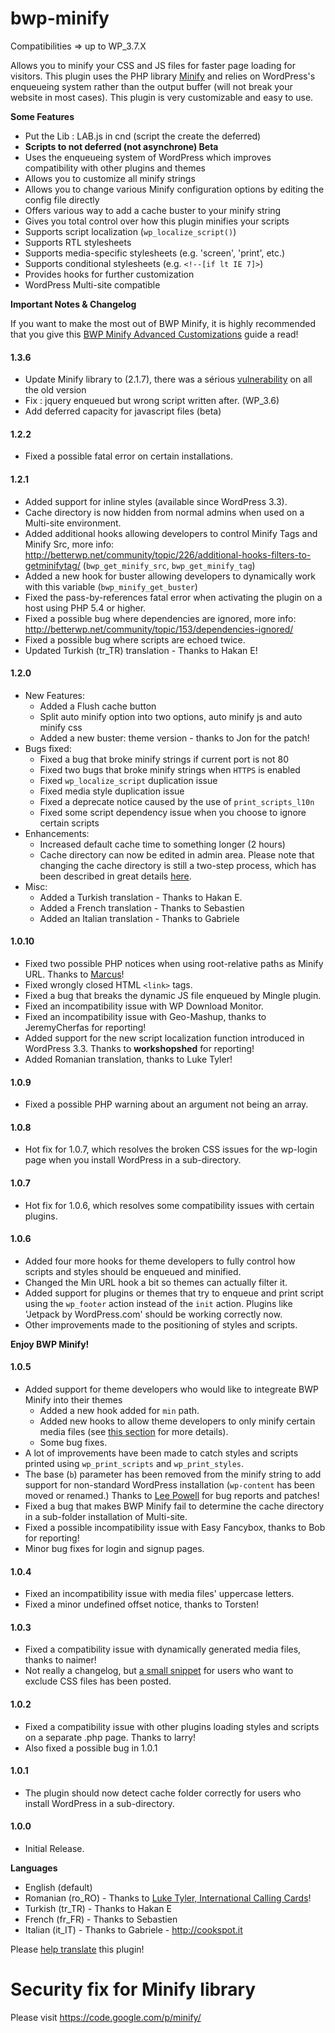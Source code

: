 bwp-minify
==========

<p>Compatibilities => up to WP_3.7.X</p>

<div class="block-content"><p>Allows you to minify your CSS and JS files for faster page loading for visitors. This plugin uses the PHP library <a href="http://code.google.com/p/minify/" rel="nofollow">Minify</a> and relies on WordPress's enqueueing system rather than the output buffer (will not break your website in most cases). This plugin is very customizable and easy to use.</p>

<p><strong>Some Features</strong></p>

<ul>
<li>Put the Lib : LAB.js in cnd (script the create the deferred)</li>
<li><strong>Scripts to not deferred (not asynchrone) Beta</strong></li>
<li>Uses the enqueueing system of WordPress which improves compatibility with other plugins and themes</li>
<li>Allows you to customize all minify strings</li>
<li>Allows you to change various Minify configuration options by editing the config file directly</li>
<li>Offers various way to add a cache buster to your minify string</li>
<li>Gives you total control over how this plugin minifies your scripts</li>
<li>Supports script localization (<code>wp_localize_script()</code>)</li>
<li>Supports RTL stylesheets</li>
<li>Supports media-specific stylesheets (e.g. 'screen', 'print', etc.)</li>
<li>Supports conditional stylesheets (e.g. <code>&lt;!--[if lt IE 7]&gt;</code>)</li>
<li>Provides hooks for further customization</li>
<li>WordPress Multi-site compatible</li>
</ul>




<p><strong>Important Notes & Changelog</strong></p>

<p>If you want to make the most out of BWP Minify, it is highly recommended that you give this <a href="http://betterwp.net/wordpress-plugins/bwp-minify/#advanced_customization" rel="nofollow">BWP Minify Advanced Customizations</a> guide a read!</p>

<h4>1.3.6</h4>

<ul>
<li>Update Minify library to (2.1.7), there was a sérious <a href="https://groups.google.com/forum/#!msg/minify/cpN-ncKPFZE/kwYVpLMkfDwJ">vulnerability</a> on all the old version</li>
<li>Fix : jquery enqueued but wrong script written after. (WP_3.6)</li>
<li>Add deferred capacity for javascript files (beta)</li>
</ul>

<h4>1.2.2</h4>

<ul>
<li>Fixed a possible fatal error on certain installations.</li>
</ul>

<h4>1.2.1</h4>

<ul>
<li>Added support for inline styles (available since WordPress 3.3).</li>
<li>Cache directory is now hidden from normal admins when used on a Multi-site environment.</li>
<li>Added additional hooks allowing developers to control Minify Tags and Minify Src, more info:  <a href="http://betterwp.net/community/topic/226/additional-hooks-filters-to-getminifytag/" rel="nofollow">http://betterwp.net/community/topic/226/additional-hooks-filters-to-getminifytag/</a> (<code>bwp_get_minify_src</code>, <code>bwp_get_minify_tag</code>)</li>
<li>Added a new hook for buster allowing developers to dynamically work with this variable (<code>bwp_minify_get_buster</code>)</li>
<li>Fixed the pass-by-references fatal error when activating the plugin on a host using PHP 5.4 or higher.</li>
<li>Fixed a possible bug where dependencies are ignored, more info: <a href="http://betterwp.net/community/topic/153/dependencies-ignored/" rel="nofollow">http://betterwp.net/community/topic/153/dependencies-ignored/</a></li>
<li>Fixed a possible bug where scripts are echoed twice.</li>
<li>Updated Turkish (tr_TR) translation - Thanks to Hakan E!</li>
</ul>

<h4>1.2.0</h4>

<ul>
<li>New Features:

<ul>
<li>Added a Flush cache button</li>
<li>Split auto minify option into two options, auto minify js and auto minify css</li>
<li>Added a new buster: theme version - thanks to Jon for the patch!</li>
</ul></li>
<li>Bugs fixed:

<ul>
<li>Fixed a bug that broke minify strings if current port is not 80</li>
<li>Fixed two bugs that broke minify strings when <code>HTTPS</code> is enabled</li>
<li>Fixed <code>wp_localize_script</code> duplication issue</li>
<li>Fixed media style duplication issue</li>
<li>Fixed a deprecate notice caused by the use of <code>print_scripts_l10n</code></li>
<li>Fixed some script dependency issue when you choose to ignore certain scripts</li>
</ul></li>
<li>Enhancements:

<ul>
<li>Increased default cache time to something longer (2 hours)</li>
<li>Cache directory can now be edited in admin area. Please note that changing the cache directory is still a two-step process, which has been described in great details <a href="http://betterwp.net/wordpress-plugins/bwp-minify/#cache_directory" rel="nofollow">here</a>.</li>
</ul></li>
<li>Misc:

<ul>
<li>Added a Turkish translation - Thanks to Hakan E.</li>
<li>Added a French translation - Thanks to Sebastien</li>
<li>Added an Italian translation - Thanks to Gabriele</li>
</ul></li>
</ul>

<h4>1.0.10</h4>

<ul>
<li>Fixed two possible PHP notices when using root-relative paths as Minify URL. Thanks to <a href="http://marcuspope.com/" rel="nofollow">Marcus</a>!</li>
<li>Fixed wrongly closed HTML <code>&lt;link&gt;</code> tags.</li>
<li>Fixed a bug that breaks the dynamic JS file enqueued by Mingle plugin.</li>
<li>Fixed an incompatibility issue with WP Download Monitor.</li>
<li>Fixed an incompatibility issue with Geo-Mashup, thanks to JeremyCherfas for reporting!</li>
<li>Added support for the new script localization function introduced in WordPress 3.3. Thanks to <strong>workshopshed</strong> for reporting!</li>
<li>Added Romanian translation, thanks to Luke Tyler!</li>
</ul>

<h4>1.0.9</h4>

<ul>
<li>Fixed a possible PHP warning about an argument not being an array.</li>
</ul>

<h4>1.0.8</h4>

<ul>
<li>Hot fix for 1.0.7, which resolves the broken CSS issues for the wp-login page when you install WordPress in a sub-directory.</li>
</ul>

<h4>1.0.7</h4>

<ul>
<li>Hot fix for 1.0.6, which resolves some compatibility issues with certain plugins.</li>
</ul>

<h4>1.0.6</h4>

<ul>
<li>Added four more hooks for theme developers to fully control how scripts and styles should be enqueued and minified.</li>
<li>Changed the Min URL hook a bit so themes can actually filter it.</li>
<li>Added support for plugins or themes that try to enqueue and print script using the <code>wp_footer</code> action instead of the <code>init</code> action. Plugins like 'Jetpack by WordPress.com' should be working correctly now.</li>
<li>Other improvements made to the positioning of styles and scripts.</li>
</ul>

<p><strong>Enjoy BWP Minify!</strong></p>

<h4>1.0.5</h4>

<ul>
<li>Added support for theme developers who would like to integreate BWP Minify into their themes 

<ul>
<li>Added a new hook added for <code>min</code> path.</li>
<li>Added new hooks to allow theme developers to only minify certain media files (see <a href="http://betterwp.net/wordpress-plugins/bwp-minify/#allowed-handles" rel="nofollow">this section</a> for more details).</li>
<li>Some bug fixes.</li>
</ul></li>
<li>A lot of improvements have been made to catch styles and scripts printed using <code>wp_print_scripts</code> and <code>wp_print_styles</code>.</li>
<li>The base (<code>b</code>) parameter has been removed from the minify string to add support for non-standard WordPress installation (<code>wp-content</code> has been moved or renamed.) Thanks to <a href="http://twitter.com/leepowell" rel="nofollow">Lee Powell</a> for bug reports and patches!</li>
<li>Fixed a bug that makes BWP Minify fail to determine the cache directory in a sub-folder installation of Multi-site.</li>
<li>Fixed a possible incompatibility issue with Easy Fancybox, thanks to Bob for reporting!</li>
<li>Minor bug fixes for login and signup pages.</li>
</ul>

<h4>1.0.4</h4>

<ul>
<li>Fixed an incompatibility issue with media files' uppercase letters.</li>
<li>Fixed a minor undefined offset notice, thanks to Torsten!</li>
</ul>

<h4>1.0.3</h4>

<ul>
<li>Fixed a compatibility issue with dynamically generated media files, thanks to naimer!</li>
<li>Not really a changelog, but <a href="http://betterwp.net/wordpress-plugins/bwp-minify/#positioning-your-scripts" rel="nofollow">a small snippet</a> for users who want to exclude CSS files has been posted.</li>
</ul>

<h4>1.0.2</h4>

<ul>
<li>Fixed a compatibility issue with other plugins loading styles and scripts on a separate .php page. Thanks to larry!</li>
<li>Also fixed a possible bug in 1.0.1</li>
</ul>

<h4>1.0.1</h4>

<ul>
<li>The plugin should now detect cache folder correctly for users who install WordPress in a sub-directory.</li>
</ul>

<h4>1.0.0</h4>

<ul>
<li>Initial Release.</li>
</ul>



<p><strong>Languages</strong></p>

<ul>
<li>English (default)</li>
<li>Romanian (ro_RO) - Thanks to <a href="www.enjoyprepaid.com" rel="nofollow">Luke Tyler, International Calling Cards</a>!</li>
<li>Turkish (tr_TR) - Thanks to Hakan E</li>
<li>French (fr_FR) - Thanks to Sebastien </li>
<li>Italian (it_IT) - Thanks to Gabriele - <a href="http://cookspot.it" rel="nofollow">http://cookspot.it</a></li>
</ul>

<p>Please <a href="http://betterwp.net/wordpress-tips/create-pot-file-using-poedit/" rel="nofollow">help translate</a> this plugin!</p>



Security fix for Minify library 
============

Please visit https://code.google.com/p/minify/


